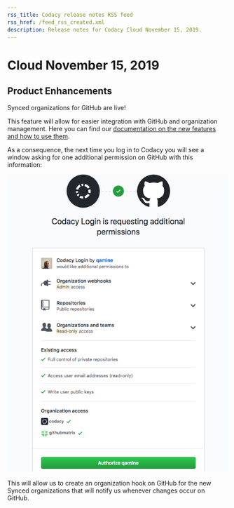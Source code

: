 ```yaml
---
rss_title: Codacy release notes RSS feed
rss_href: /feed_rss_created.xml
description: Release notes for Codacy Cloud November 15, 2019.
---
```


# Cloud November 15, 2019

## Product Enhancements

Synced organizations for GitHub are live!

This feature will allow for easier integration with GitHub and organization management. Here you can find our [documentation on the new features and how to use them](../../organizations/what-are-synced-organizations.md).

As a consequence, the next time you log in to Codacy you will see a window asking for one additional permission on GitHub with this information:

![Authorizing access to organizations](../images/2019-11-15-organizations-authorize.png)

This will allow us to create an organization hook on GitHub for the new Synced organizations that will notify us whenever changes occur on GitHub.
